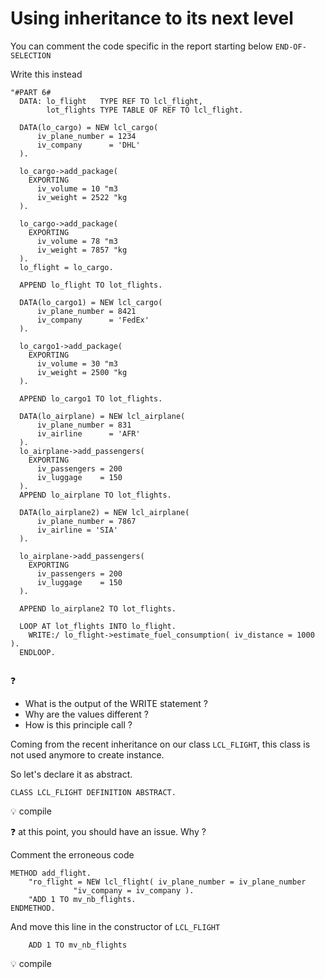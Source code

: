 # Using inheritance to its next level

You can comment the code specific in the report starting below ```END-OF-SELECTION```

Write this instead 

```
"#PART 6#
  DATA: lo_flight   TYPE REF TO lcl_flight,
        lot_flights TYPE TABLE OF REF TO lcl_flight.

  DATA(lo_cargo) = NEW lcl_cargo(
      iv_plane_number = 1234
      iv_company      = 'DHL'
  ).

  lo_cargo->add_package(
    EXPORTING
      iv_volume = 10 "m3
      iv_weight = 2522 "kg
  ).

  lo_cargo->add_package(
    EXPORTING
      iv_volume = 78 "m3
      iv_weight = 7857 "kg
  ).
  lo_flight = lo_cargo.

  APPEND lo_flight TO lot_flights.

  DATA(lo_cargo1) = NEW lcl_cargo(
      iv_plane_number = 8421
      iv_company      = 'FedEx'
  ).

  lo_cargo1->add_package(
    EXPORTING
      iv_volume = 30 "m3
      iv_weight = 2500 "kg
  ).

  APPEND lo_cargo1 TO lot_flights.

  DATA(lo_airplane) = NEW lcl_airplane(
      iv_plane_number = 831
      iv_airline      = 'AFR'
  ).
  lo_airplane->add_passengers(
    EXPORTING
      iv_passengers = 200
      iv_luggage    = 150
  ).
  APPEND lo_airplane TO lot_flights.

  DATA(lo_airplane2) = NEW lcl_airplane(
      iv_plane_number = 7867
      iv_airline = 'SIA'
  ).

  lo_airplane->add_passengers(
    EXPORTING
      iv_passengers = 200
      iv_luggage    = 150
  ).

  APPEND lo_airplane2 TO lot_flights.

  LOOP AT lot_flights INTO lo_flight.
    WRITE:/ lo_flight->estimate_fuel_consumption( iv_distance = 1000 ).
  ENDLOOP.
  
```

:question: 
- What is the output of the WRITE statement ? 
- Why are the values different ?
- How is this principle call ?

Coming from the recent inheritance on our class ```LCL_FLIGHT```, this class is not used anymore to create instance.

So let's declare it as abstract.
```
CLASS LCL_FLIGHT DEFINITION ABSTRACT.
```

:bulb: compile 

:question: at this point, you should have an issue. Why ?

Comment the erroneous code

```
METHOD add_flight.
    "ro_flight = NEW lcl_flight( iv_plane_number = iv_plane_number
              "iv_company = iv_company ).
    "ADD 1 TO mv_nb_flights.
ENDMETHOD.
```

And move this line in the constructor of ```LCL_FLIGHT```
```
	ADD 1 TO mv_nb_flights
```

:bulb: compile 




